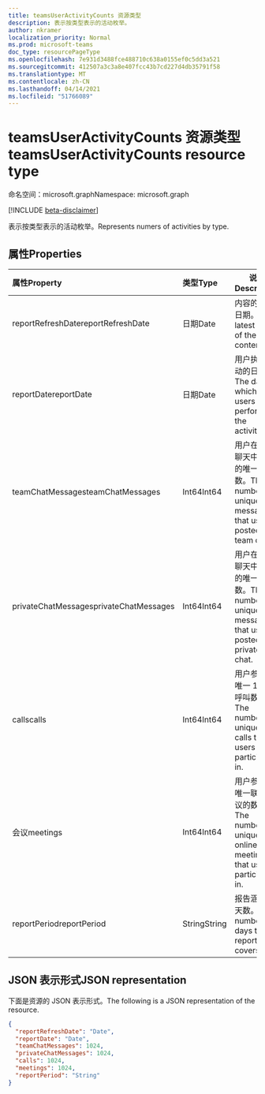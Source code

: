 ```yaml
---
title: teamsUserActivityCounts 资源类型
description: 表示按类型表示的活动枚举。
author: nkramer
localization_priority: Normal
ms.prod: microsoft-teams
doc_type: resourcePageType
ms.openlocfilehash: 7e931d3488fce488710c638a0155ef0c5dd3a521
ms.sourcegitcommit: 412507a3c3a8e407fcc43b7cd227d4db35791f58
ms.translationtype: MT
ms.contentlocale: zh-CN
ms.lasthandoff: 04/14/2021
ms.locfileid: "51766089"
---
```

# <a name="teamsuseractivitycounts-resource-type"></a><span data-ttu-id="87f01-103">teamsUserActivityCounts 资源类型</span><span class="sxs-lookup"><span data-stu-id="87f01-103">teamsUserActivityCounts resource type</span></span>

<span data-ttu-id="87f01-104">命名空间：microsoft.graph</span><span class="sxs-lookup"><span data-stu-id="87f01-104">Namespace: microsoft.graph</span></span>

[!INCLUDE [beta-disclaimer](../../includes/beta-disclaimer.md)]

<span data-ttu-id="87f01-105">表示按类型表示的活动枚举。</span><span class="sxs-lookup"><span data-stu-id="87f01-105">Represents numers of activities by type.</span></span>

## <a name="properties"></a><span data-ttu-id="87f01-106">属性</span><span class="sxs-lookup"><span data-stu-id="87f01-106">Properties</span></span>

| <span data-ttu-id="87f01-107">属性</span><span class="sxs-lookup"><span data-stu-id="87f01-107">Property</span></span>            | <span data-ttu-id="87f01-108">类型</span><span class="sxs-lookup"><span data-stu-id="87f01-108">Type</span></span>   | <span data-ttu-id="87f01-109">说明</span><span class="sxs-lookup"><span data-stu-id="87f01-109">Description</span></span>                                                  |
| :------------------ | :----- | ------------------------------------------------------------ |
| <span data-ttu-id="87f01-110">reportRefreshDate</span><span class="sxs-lookup"><span data-stu-id="87f01-110">reportRefreshDate</span></span>   | <span data-ttu-id="87f01-111">日期</span><span class="sxs-lookup"><span data-stu-id="87f01-111">Date</span></span>   | <span data-ttu-id="87f01-112">内容的最新日期。</span><span class="sxs-lookup"><span data-stu-id="87f01-112">The latest date of the content.</span></span>                              |
| <span data-ttu-id="87f01-113">reportDate</span><span class="sxs-lookup"><span data-stu-id="87f01-113">reportDate</span></span>          | <span data-ttu-id="87f01-114">日期</span><span class="sxs-lookup"><span data-stu-id="87f01-114">Date</span></span>   | <span data-ttu-id="87f01-115">用户执行活动的日期。</span><span class="sxs-lookup"><span data-stu-id="87f01-115">The date on which the users performed the activities.</span></span>        |
| <span data-ttu-id="87f01-116">teamChatMessages</span><span class="sxs-lookup"><span data-stu-id="87f01-116">teamChatMessages</span></span>    | <span data-ttu-id="87f01-117">Int64</span><span class="sxs-lookup"><span data-stu-id="87f01-117">Int64</span></span>  | <span data-ttu-id="87f01-118">用户在团队聊天中发布的唯一消息数。</span><span class="sxs-lookup"><span data-stu-id="87f01-118">The number of unique messages that users posted in a team chat.</span></span> |
| <span data-ttu-id="87f01-119">privateChatMessages</span><span class="sxs-lookup"><span data-stu-id="87f01-119">privateChatMessages</span></span> | <span data-ttu-id="87f01-120">Int64</span><span class="sxs-lookup"><span data-stu-id="87f01-120">Int64</span></span>  | <span data-ttu-id="87f01-121">用户在私人聊天中发布的唯一消息数。</span><span class="sxs-lookup"><span data-stu-id="87f01-121">The number of unique messages that users posted in a private chat.</span></span> |
| <span data-ttu-id="87f01-122">calls</span><span class="sxs-lookup"><span data-stu-id="87f01-122">calls</span></span>               | <span data-ttu-id="87f01-123">Int64</span><span class="sxs-lookup"><span data-stu-id="87f01-123">Int64</span></span>  | <span data-ttu-id="87f01-124">用户参与的唯一 1：1 呼叫数。</span><span class="sxs-lookup"><span data-stu-id="87f01-124">The number of unique 1:1 calls that users participated in.</span></span>   |
| <span data-ttu-id="87f01-125">会议</span><span class="sxs-lookup"><span data-stu-id="87f01-125">meetings</span></span>            | <span data-ttu-id="87f01-126">Int64</span><span class="sxs-lookup"><span data-stu-id="87f01-126">Int64</span></span>  | <span data-ttu-id="87f01-127">用户参与的唯一联机会议的数量。</span><span class="sxs-lookup"><span data-stu-id="87f01-127">The number of unique online meetings that users participated in.</span></span> |
| <span data-ttu-id="87f01-128">reportPeriod</span><span class="sxs-lookup"><span data-stu-id="87f01-128">reportPeriod</span></span>        | <span data-ttu-id="87f01-129">String</span><span class="sxs-lookup"><span data-stu-id="87f01-129">String</span></span> | <span data-ttu-id="87f01-130">报告涵盖的天数。</span><span class="sxs-lookup"><span data-stu-id="87f01-130">The number of days the report covers.</span></span>                        |


## <a name="json-representation"></a><span data-ttu-id="87f01-131">JSON 表示形式</span><span class="sxs-lookup"><span data-stu-id="87f01-131">JSON representation</span></span>

<span data-ttu-id="87f01-132">下面是资源的 JSON 表示形式。</span><span class="sxs-lookup"><span data-stu-id="87f01-132">The following is a JSON representation of the resource.</span></span>

<!-- {
  "blockType": "resource",
  "@odata.type": "microsoft.graph.teamsUserActivityCounts"
} -->

```json
{
  "reportRefreshDate": "Date", 
  "reportDate": "Date", 
  "teamChatMessages": 1024, 
  "privateChatMessages": 1024, 
  "calls": 1024, 
  "meetings": 1024, 
  "reportPeriod": "String"
}
```



